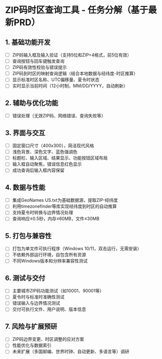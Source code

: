 # ZIP码时区查询工具 - 任务分解（基于最新PRD）

## 1. 基础功能开发
- [ ] ZIP码输入框及输入验证（支持5位和ZIP+4格式，前5位有效）
- [ ] 查询按钮与回车键触发查询
- [ ] ZIP码有效性校验与错误提示
- [ ] ZIP码到时区的映射查询逻辑（结合本地数据与经纬度-时区推算）
- [ ] 显示标准时区名称、UTC偏移量、夏令时状态
- [ ] 实时显示当前时间（12小时制，MM/DD/YYYY，自动刷新）

## 2. 辅助与优化功能
- [ ] 错误处理（无效ZIP码、网络错误、查询失败等）

## 3. 界面与交互
- [ ] 固定窗口尺寸（400x300），简洁现代风格
- [ ] 浅色背景、深色文字、蓝色强调色
- [ ] 标题栏、输入区域、结果显示、功能按钮区域布局
- [ ] 输入框自动聚焦，错误信息红色显示
- [ ] 成功查询后输入框内容保留

## 4. 数据与性能
- [ ] 集成GeoNames US.txt为基础数据源，提取ZIP-经纬度
- [ ] 利用timezonefinder等库实现经纬度到时区的自动推算
- [ ] 支持夏令时转换与边界情况处理
- [ ] 查询响应≤0.5秒，内存≤60MB，文件≤30MB

## 5. 打包与兼容性
- [ ] 打包为单文件可执行程序（Windows 10/11，双击运行，无需安装）
- [ ] 不依赖外部运行环境，自包含所有资源
- [ ] 不同Windows版本和分辨率兼容性测试

## 6. 测试与交付
- [ ] 主要城市ZIP码功能测试（如10001、90001等）
- [ ] 夏令时与标准时准确性测试
- [ ] 错误输入与边界情况测试
- [ ] 交付可执行文件、用户说明、版本信息

## 7. 风险与扩展预研
- [ ] ZIP码边界变更、时区调整的应对方案
- [ ] 性能优化与数据索引
- [ ] 未来扩展（多国邮编、世界时钟、自动更新、多语言等）调研 